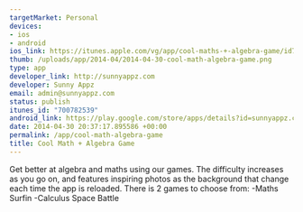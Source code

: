 ```yaml
--- 
targetMarket: Personal
devices: 
- ios
- android
ios_link: https://itunes.apple.com/vg/app/cool-maths-+-algebra-game/id700782539
thumb: /uploads/app/2014-04/2014-04-30-cool-math-algebra-game.png
type: app
developer_link: http://sunnyappz.com
developer: Sunny Appz
email: admin@sunnyappz.com
status: publish
itunes_id: "700782539"
android_link: https://play.google.com/store/apps/details?id=sunnyappz.coolmathsalgebragame
date: 2014-04-30 20:37:17.895586 +00:00
permalink: /app/cool-math-algebra-game
title: Cool Math + Algebra Game
---
```


Get better at algebra and maths using our games. The difficulty increases as you go on, and features inspiring photos as the background that change each time the app is reloaded.
There is 2 games to choose from:
-Maths Surfin
-Calculus Space Battle
